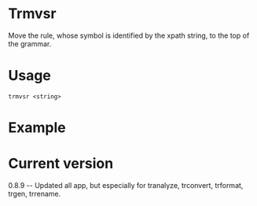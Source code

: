# Trmvsr

Move the rule, whose symbol is identified by the xpath string, to the top of the grammar.

# Usage

    trmvsr <string>

# Example


# Current version

0.8.9 -- Updated all app, but especially for tranalyze, trconvert, trformat, trgen, trrename.
